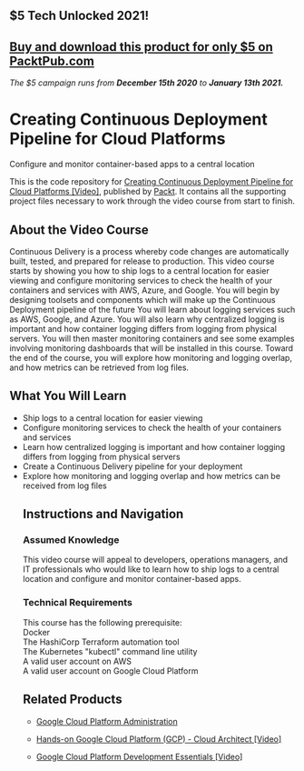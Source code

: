 ## $5 Tech Unlocked 2021!
[Buy and download this product for only $5 on PacktPub.com](https://www.packtpub.com/)
-----
*The $5 campaign         runs from __December 15th 2020__ to __January 13th 2021.__*

# Creating Continuous Deployment Pipeline for Cloud Platforms
Configure and monitor container-based apps to a central location

This is the code repository for [
Creating Continuous Deployment Pipeline for Cloud Platforms [Video]](https://www.packtpub.com/application-development/creating-continuous-deployment-pipeline-cloud-platforms-video), published by [Packt](https://www.packtpub.com/?utm_source=github). It contains all the supporting project files necessary to work through the video course from start to finish.
## About the Video Course
Continuous Delivery is a process whereby code changes are automatically built, tested, and prepared for release to production. This video course starts by showing you how to ship logs to a central location for easier viewing and configure monitoring services to check the health of your containers and services with AWS, Azure, and Google. You will begin by designing toolsets and components which will make up the Continuous Deployment pipeline of the future
You will learn about logging services such as AWS, Google, and Azure. You will also learn why centralized logging is important and how container logging differs from logging from physical servers. You will then master monitoring containers and see some examples involving monitoring dashboards that will be installed in this course.
Toward the end of the course, you will explore how monitoring and logging overlap, and how metrics can be retrieved from log files.

<H2>What You Will Learn</H2>
<DIV class=book-info-will-learn-text>
<UL>
<LI>Ship logs to a central location for easier viewing
<LI>Configure monitoring services to check the health of your containers and services
<LI>Learn how centralized logging is important and how container logging differs from logging from physical servers
<LI>Create a Continuous Delivery pipeline for your deployment
<LI>	Explore how monitoring and logging overlap and how metrics can be received from log files

## Instructions and Navigation
### Assumed Knowledge
This video course will appeal to developers, operations managers, and IT professionals who would like to learn how to ship logs to a central location and configure and monitor container-based apps.
### Technical Requirements
This course has the following prerequisite:<br/>
Docker <br/>
The HashiCorp Terraform automation tool <br/>
The Kubernetes "kubectl" command line utility <br/>
A valid user account on AWS <br/>
A valid user account on Google Cloud Platform <br/>


## Related Products
* [Google Cloud Platform Administration](https://www.packtpub.com/virtualization-and-cloud/google-cloud-platform-administration)

* [Hands-on Google Cloud Platform (GCP) - Cloud Architect [Video]](https://www.packtpub.com/web-development/hands-google-cloud-platform-gcp-cloud-architect-video)

* [Google Cloud Platform Development Essentials [Video]](https://www.packtpub.com/virtualization-and-cloud/google-cloud-platform-development-essentials-video)
